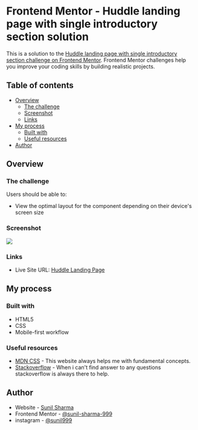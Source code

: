# Frontend Mentor - Huddle landing page with single introductory section solution

This is a solution to the [Huddle landing page with single introductory section challenge on Frontend Mentor](https://www.frontendmentor.io/challenges/huddle-landing-page-with-a-single-introductory-section-B_2Wvxgi0). Frontend Mentor challenges help you improve your coding skills by building realistic projects. 

## Table of contents

- [Overview](#overview)
  - [The challenge](#the-challenge)
  - [Screenshot](#screenshot)
  - [Links](#links)
- [My process](#my-process)
  - [Built with](#built-with)
  - [Useful resources](#useful-resources)
- [Author](#author)

## Overview

### The challenge

Users should be able to:

- View the optimal layout for the component depending on their device's screen size

### Screenshot

![](./screenshot.jpg)


### Links

- Live Site URL: [Huddle Landing Page](https://sunil-sharma-999.github.io/Huddle-Landing-Page/)

## My process

### Built with

- HTML5
- CSS
- Mobile-first workflow


### Useful resources

- [MDN CSS](https://developer.mozilla.org/en-US/docs/Web/CSS) - This website always helps me with fundamental concepts.
- [Stackoverflow](https://stackoverflow.com/) - When i can't find answer to any questions stackoverflow is always there to help.

## Author

- Website - [Sunil Sharma](https://github.com/sunil-sharma-999/)
- Frontend Mentor - [@sunil-sharma-999](https://www.frontendmentor.io/profile/sunil-sharma-999)
- instagram - [@sunil999](https://www.instagram.com/sunil.sharma.9/)



